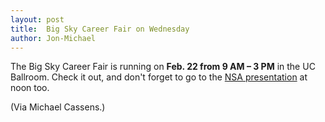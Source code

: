 ```yaml
---
layout: post
title:  Big Sky Career Fair on Wednesday
author: Jon-Michael
---
```


The Big Sky Career Fair is running on **Feb. 22 from 9 AM – 3 PM** in
the UC Ballroom. Check it out, and don't forget to go to the
[NSA presentation](/2012/02/18/nsa-recruiter) at noon too.

(Via Michael Cassens.)
